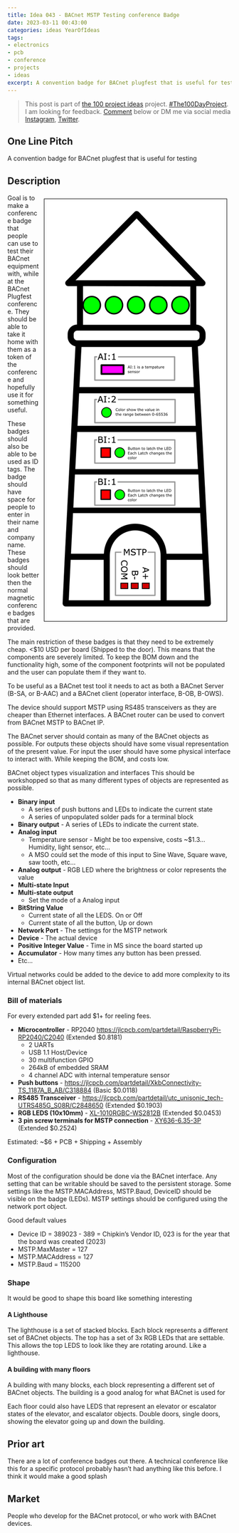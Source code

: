 ```yaml
---
title: Idea 043 - BACnet MSTP Testing conference Badge
date: 2023-03-11 00:43:00
categories: ideas YearOfIdeas
tags: 
- electronics
- pcb
- conference
- projects
- ideas
excerpt: A convention badge for BACnet plugfest that is useful for testing
---
```


> This post is part of [the 100 project ideas](/projects/2023-100-ideas/) project. [#The100DayProject](https://www.the100dayproject.org/). I am looking for feedback. <a href='#utterances-comments'>Comment</a> below or DM me via social media <a href="https://instagram.com/funvill" rel="nofollow noopener noreferrer"><i class="fab fa-fw fa-instagram" aria-hidden="true"></i><span class="label">Instagram</span></a>, <a href="https://twitter.com/funvill" rel="nofollow noopener noreferrer"><i class="fab fa-fw fa-twitter" aria-hidden="true"></i><span class="label">Twitter</span></a>.

## One Line Pitch

A convention badge for BACnet plugfest that is useful for testing

## Description

<img src="/public/uploads/2023/mstp_lighthouse.png" alt="mstp_lighthouse" style="float: right; margin: 10px; border: 1px solid black; padding: 5px"/>Goal is to make a conference badge that people can use to test their BACnet equipment with, while at the BACnet Plugfest conference. They should be able to take it home with them as a token of the conference and hopefully use it for something useful.

These badges should also be able to be used as ID tags. The badge should have space for people to enter in their name and company name. These badges should look better then the normal magnetic conference badges that are provided.

The main restriction of these badges is that they need to be extremely cheap. <$10 USD per board (Shipped to the door). This means that the components are severely limited. To keep the BOM down and the functionality high, some of the component footprints will not be populated and the user can populate them if they want to.

To be useful as a BACnet test tool it needs to act as both a BACnet Server (B-SA, or B-AAC) and a BACnet client (operator interface, B-OB, B-OWS).

The device should support MSTP using RS485 transceivers as they are cheaper than Ethernet interfaces. A BACnet router can be used to convert from BACnet MSTP to BACnet IP.

The BACnet server should contain as many of the BACnet objects as possible. For outputs these objects should have some visual representation of the present value. For input the user should have some physical interface to interact with. While keeping the BOM, and costs low.

BACnet object types visualization and interfaces
This should be workshopped so that as many different types of objects are represented as possible.

- **Binary input**
  - A series of push buttons and LEDs to indicate the current state
  - A series of unpopulated solder pads for a terminal block
- **Binary output** - A series of LEDs to indicate the current state.
- **Analog input**
  - Temperature sensor - Might be too expensive, costs ~$1.3… Humidity, light sensor, etc…
  - A MSO could set the mode of this input to Sine Wave, Square wave, saw tooth, etc…
- **Analog output** - RGB LED where the brightness or color represents the value
- **Multi-state Input**
- **Multi-state output**
  - Set the mode of a Analog input
- **BitString Value**
  - Current state of all the LEDS. On or Off
  - Current state of all the button, Up or down
- **Network Port** - The settings for the MSTP network
- **Device** - The actual device
- **Positive Integer Value** - Time in MS since the board started up
- **Accumulator** - How many times any button has been pressed.
- Etc...

Virtual networks could be added to the device to add more complexity to its internal BACnet object list.

### Bill of materials

For every extended part add $1+ for reeling fees.

- **Microcontroller** - RP2040 https://jlcpcb.com/partdetail/RaspberryPi-RP2040/C2040 (Extended $0.8181)
  - 2 UARTs
  - USB 1.1 Host/Device
  - 30 multifunction GPIO
  - 264kB of embedded SRAM
  - 4 channel ADC with internal temperature sensor
- **Push buttons** - https://jlcpcb.com/partdetail/XkbConnectivity-TS_1187A_B_AB/C318884 (Basic $0.0118)
- **RS485 Transceiver** - https://jlcpcb.com/partdetail/utc_unisonic_tech-UTRS485G_S08R/C2848650 (Extended $0.1903)  
- **RGB LEDS (10x10mm)** - [XL-1010RGBC-WS2812B](https://jlcpcb.com/partdetail/Xinglight-XL_1010RGBCWS2812B/C5349953) (Extended $0.0453) 
- **3 pin screw terminals for MSTP connection** - [XY636-6.35-3P](https://jlcpcb.com/partdetail/Ningbo_Xinlaiya_elec-XY636_6_353P/C880592) (Extended $0.2524)

Estimated: ~$6 + PCB + Shipping + Assembly  

### Configuration

Most of the configuration should be done via the BACnet interface. Any setting that can be writable should be saved to the persistent storage. Some settings like the MSTP.MACAddress, MSTP.Baud, DeviceID should be visible on the badge (LEDs). MSTP settings should be configured using the network port object.

Good default values

- Device ID = 389023 - 389 = Chipkin’s Vendor ID, 023 is for the year that the board was created (2023)
- MSTP.MaxMaster = 127
- MSTP.MACAddress = 127
- MSTP.Baud = 115200

### Shape

It would be good to shape this board like something interesting

#### A Lighthouse

The lighthouse is a set of stacked blocks. Each block represents a different set of BACnet objects. The top has a set of 3x RGB LEDs that are settable. This allows the top LEDS to look like they are rotating around. Like a lighthouse.

#### A building with many floors

A building with many blocks, each block representing a different set of BACnet objects. The building is a good analog for what BACnet is used for

Each floor could also have LEDS that represent an elevator or escalator states of the elevator, and escalator objects. Double doors, single doors, showing the elevator going up and down the building.

## Prior art

There are a lot of conference badges out there. A technical conference like this for a specific protocol probably hasn’t had anything like this before. I think it would make a good splash

## Market

People who develop for the BACnet protocol, or who work with BACnet devices.
